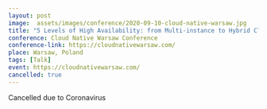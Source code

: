 ```yaml
---
layout: post
image:  assets/images/conference/2020-09-10-cloud-native-warsaw.jpg
title: "5 Levels of High Availability: from Multi-instance to Hybrid Cloud"
conference: Cloud Native Warsaw Conference
conference-link: https://cloudnativewarsaw.com/
place: Warsaw, Poland
tags: [Talk]
event: https://cloudnativewarsaw.com/
cancelled: true
---
```


Cancelled due to Coronavirus

